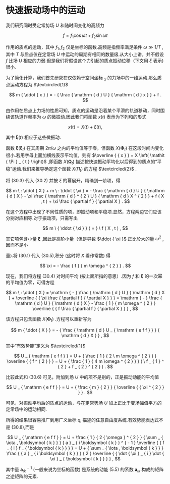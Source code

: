 # 快速振动场中的运动

我们研究同时受定常势场 $U$ 和随时间变化的高频力

$$
f = f _ { 1 } \cos \omega t + f _ { 2 } \sin \omega t
$$

作用的质点的运动，其中 $f _ { 1 } , f _ { 2 }$ 仅是坐标的函数.高频是指频率满足条件 $\omega \gg 1 / T$ ,其中 $T$ 与质点仅在定常场 $U$ 中运动的周期有相同的数量级.从大小上讲，并不假设 $f$ 比场 $U$ 相应的力弱.但是我们将假设这个力引起的质点振动位移（下文用 $\xi$ 表示) 很小.

为了简化计算，我们首先研究在仅依赖于空间坐标 $_ { x }$ 的力场中的一维运动.那么质点运动方程为 $\textcircled{1}$

$$
m { \ddot { x } } = - { \frac { \mathrm { d } U } { \mathrm { d } x } } + f .
$$

由作用在质点上力场的性质可知，质点的运动是沿着某个平滑的轨道移动，同时围绕该轨道作频率为 $\omega$ 的微振动.因此我们将函数 $x \left( { { t } } \right)$ 表示为下列和的形式

$$
x \left( { t } \right) = X { \left( { t } \right) } + \xi { \left( { t } \right) } ,
$$

其中 $\pmb \xi ( t )$ 相应于这些微振动.

函数 $\pmb { \xi } ( \mathbf { \xi } _ { t } )$ 在其周期 $2 \pi / \omega$ 之内的平均值等于零，但函数 $X ( \mathbf { \Phi } _ { t } )$ 在这段时间内变化很小.若用字母上面加横线表示平均值，则有 $\overline { { x } } = X \left( \mathit { \Pi } _ { t } \right)$ ,即函数 $X ( \mathbf { \Omega } _ { t } )$ 描述按快速振动平均化以后得到的质点的“平稳”运动.我们来推导确定这个函数 $X ( \mathit { \Pi } _ { t } )$ 的方程 $\textcircled{2}$ .

将 (30.3) 代入 (30.2) 并按 $\xi$ 的幂展开，精确到一阶项，得

$$
m \ : \ddot { X } + m \ : \ddot { \xi } = - \frac { \mathrm { d } U } { \mathrm { d } X } - \xi \frac { \mathrm { d } ^ { 2 } U } { \mathrm { d } X ^ { 2 } } + f ( X , t ) + \xi \frac { \partial f } { \partial X } .
$$

在这个方程中出现了不同性质的项，即振动项和平稳项.显然，方程两边它们应该分别对应相等.对于振动项，只需写出

$$
m \ { \ddot { \xi } } { = } \ f ( X , t ) ,
$$

其它项包含小量 $\boldsymbol { \xi }$ ,因此是高阶小量（但是导数 $\ddot { \xi }$ 正比於大的量 $\omega ^ { 2 }$ ,因而不是小

量).将 (30.1) 代入 (30.5),积分 (这时将 $X$ 看作常数) 得

$$
\xi = - \frac { f } { m \omega ^ { 2 } } .
$$

现在，我们将方程 (30.4) 对时间平均 (按上面所指的意思）.因为 $f$ 和 $\pmb { \xi }$ 的一次幂的平均值为零，可得方程

$$
m \ : \ddot { X } = \mathrm { - } \frac { \mathrm { d } U } { \mathrm { d } X } + \overline { { \xi \frac { \partial f } { \partial X } } } = \mathrm { - } \frac { \mathrm { d } U } { \mathrm { d } X } - \frac { 1 } { m \omega ^ { 2 } } \overline { { f \frac { \partial f } { \partial X } } } ,
$$

该方程只包含函数 $X ( \mathbf { \Phi } _ { t } )$ .方程可以重新写为

$$
m { \ddot { X } } = - { \frac { \mathrm { d } U _ { \mathrm { e f f } } } { \mathrm { d } X } } ,
$$

其中“有效势能”定义为 $\textcircled{1}$

$$
U _ { \mathrm { e f f } } = U + { \frac { 1 } { 2 \ m \omega ^ { 2 } } } \overline { { f ^ { 2 } } } = U + { \frac { 1 } { 4 m \omega ^ { 2 } } } ( \ f _ { 1 } ^ { 2 } + f _ { 2 } ^ { 2 } ) .
$$

比较此式和 (30.6) 可见，附加到场 $U$ 中的项不是别的，正是振动动能的平均值

$$
U _ { \mathrm { e f f } } = U + { \frac { m } { 2 } } { \overline { { \xi ^ { 2 } } } } .
$$

可见，对振动平均后的质点的运动，与在定常势场 $U$ 加上正比于变场幅值平方的定常场中的运动相同.

所得的结果很容易推广到用广义坐标 $q _ { \imath }$ 描述的任意自由度系统.有效势能表达式不是 (30.8),而是

$$
U _ { \mathrm { e f f } } = U + \frac { 1 } { 2 { \omega } ^ { 2 } } { \sum _ { \iota , \boldsymbol { k } } } { a } _ { i \boldsymbol { k } } ^ { - 1 } \overline { { f _ { i } f _ { \boldsymbol { k } } } } = U + { \sum _ { \iota , \boldsymbol { k } } } \frac { { a } _ { i \boldsymbol { k } } } { 2 } \overline { { \dot { \xi } _ { i } \dot { \xi } _ { \boldsymbol { k } } } } ,
$$

其中量 $\boldsymbol { a } _ { \iota k } ^ { \mathrm { ~ - ~ } 1 }$ (一般来说为坐标的函数) 是系统的动能 (5.5) 的系数 $\boldsymbol { a } _ { \iota k }$ 构成的矩阵之逆矩阵的元素.
